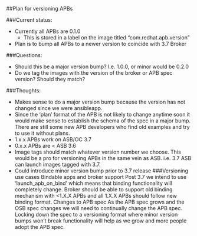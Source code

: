 ##Plan for versioning APBs

###Current status:
* Currently all APBs are 0.1.0
  * This is stored in a label on the image titled “com.redhat.apb.version”
* Plan is to bump all APBs to a newer version to coincide with 3.7 Broker

###Questions:
* Should this be a major version bump? I.e. 1.0.0, or minor would be 0.2.0
* Do we tag the images with the version of the broker or APB spec version? Should they match?

###Thoughts:
* Makes sense to do a major version bump because the version has not changed since we were ansibleapp.
* Since the ‘plan’ format of the APB is not likely to change anytime soon it would make sense to establish the schema of the spec in a major bump. There are still some new APB developers who find old examples and try to use it without plans.
* 1.x.x APBs work on ASB/OC 3.7
* 0.x.x APBs are < ASB 3.6 
* Image tags should match whatever version number we choose. This would be a pro for versioning APBs in the same vein as ASB. i.e. 3.7 ASB can launch images tagged with 3.7.
* Could introduce minor version bump prior to 3.7 release
###Versioning use cases
Bindable apps and broker support
Post 3.7 we intend to use ‘launch_apb_on_bind’ which means that binding functionality will completely change. Broker should be able to support old binding mechanism with <1.X.X APBs and all 1.X.X APBs should follow new binding format.
Changes to APB spec
As the APB spec grows and the OSB spec changes we will need to continually change the APB spec. Locking down the spec to a versioning format where minor version bumps won’t break functionality will help as we grow and more people adopt the APB spec.
>>
